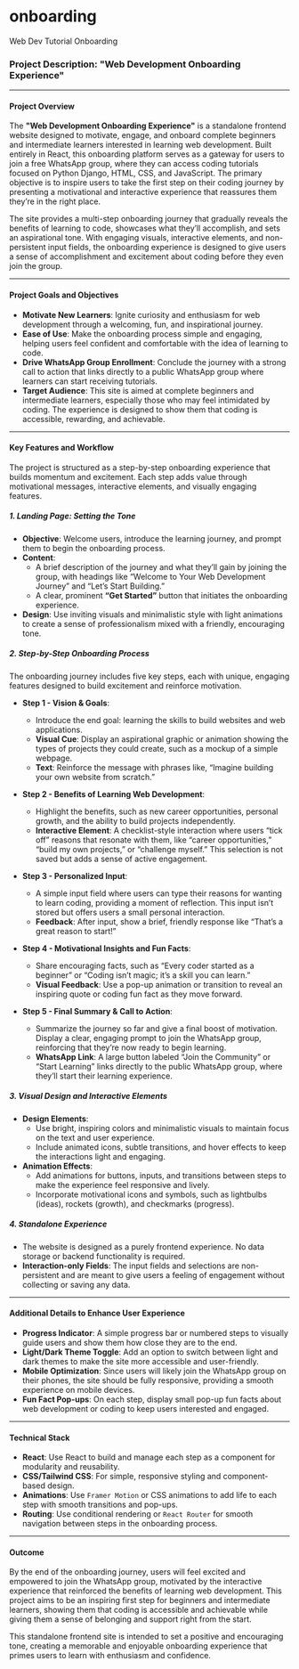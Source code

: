 # onboarding
Web Dev Tutorial Onboarding 

### Project Description: **"Web Development Onboarding Experience"**

---

#### **Project Overview**

The **"Web Development Onboarding Experience"** is a standalone frontend website designed to motivate, engage, and onboard complete beginners and intermediate learners interested in learning web development. Built entirely in React, this onboarding platform serves as a gateway for users to join a free WhatsApp group, where they can access coding tutorials focused on Python Django, HTML, CSS, and JavaScript. The primary objective is to inspire users to take the first step on their coding journey by presenting a motivational and interactive experience that reassures them they’re in the right place.

The site provides a multi-step onboarding journey that gradually reveals the benefits of learning to code, showcases what they’ll accomplish, and sets an aspirational tone. With engaging visuals, interactive elements, and non-persistent input fields, the onboarding experience is designed to give users a sense of accomplishment and excitement about coding before they even join the group.

---

#### **Project Goals and Objectives**

- **Motivate New Learners**: Ignite curiosity and enthusiasm for web development through a welcoming, fun, and inspirational journey.
- **Ease of Use**: Make the onboarding process simple and engaging, helping users feel confident and comfortable with the idea of learning to code.
- **Drive WhatsApp Group Enrollment**: Conclude the journey with a strong call to action that links directly to a public WhatsApp group where learners can start receiving tutorials.
- **Target Audience**: This site is aimed at complete beginners and intermediate learners, especially those who may feel intimidated by coding. The experience is designed to show them that coding is accessible, rewarding, and achievable.

---

#### **Key Features and Workflow**

The project is structured as a step-by-step onboarding experience that builds momentum and excitement. Each step adds value through motivational messages, interactive elements, and visually engaging features.

##### **1. Landing Page: Setting the Tone**

   - **Objective**: Welcome users, introduce the learning journey, and prompt them to begin the onboarding process.
   - **Content**: 
      - A brief description of the journey and what they’ll gain by joining the group, with headings like “Welcome to Your Web Development Journey” and “Let’s Start Building.”
      - A clear, prominent **“Get Started”** button that initiates the onboarding experience.
   - **Design**: Use inviting visuals and minimalistic style with light animations to create a sense of professionalism mixed with a friendly, encouraging tone.

##### **2. Step-by-Step Onboarding Process**

   The onboarding journey includes five key steps, each with unique, engaging features designed to build excitement and reinforce motivation.

   - **Step 1 - Vision & Goals**: 
     - Introduce the end goal: learning the skills to build websites and web applications.
     - **Visual Cue**: Display an aspirational graphic or animation showing the types of projects they could create, such as a mockup of a simple webpage.
     - **Text**: Reinforce the message with phrases like, “Imagine building your own website from scratch.”
   
   - **Step 2 - Benefits of Learning Web Development**:
     - Highlight the benefits, such as new career opportunities, personal growth, and the ability to build projects independently.
     - **Interactive Element**: A checklist-style interaction where users “tick off” reasons that resonate with them, like “career opportunities,” “build my own projects,” or “challenge myself.” This selection is not saved but adds a sense of active engagement.
   
   - **Step 3 - Personalized Input**:
     - A simple input field where users can type their reasons for wanting to learn coding, providing a moment of reflection. This input isn’t stored but offers users a small personal interaction.
     - **Feedback**: After input, show a brief, friendly response like “That’s a great reason to start!”
   
   - **Step 4 - Motivational Insights and Fun Facts**:
     - Share encouraging facts, such as “Every coder started as a beginner” or “Coding isn’t magic; it’s a skill you can learn.”
     - **Visual Feedback**: Use a pop-up animation or transition to reveal an inspiring quote or coding fun fact as they move forward.
   
   - **Step 5 - Final Summary & Call to Action**:
     - Summarize the journey so far and give a final boost of motivation. Display a clear, engaging prompt to join the WhatsApp group, reinforcing that they’re now ready to begin learning.
     - **WhatsApp Link**: A large button labeled “Join the Community” or “Start Learning” links directly to the public WhatsApp group, where they’ll start their learning experience.

##### **3. Visual Design and Interactive Elements**

   - **Design Elements**: 
     - Use bright, inspiring colors and minimalistic visuals to maintain focus on the text and user experience.
     - Include animated icons, subtle transitions, and hover effects to keep the interactions light and engaging.
   - **Animation Effects**:
     - Add animations for buttons, inputs, and transitions between steps to make the experience feel responsive and lively.
     - Incorporate motivational icons and symbols, such as lightbulbs (ideas), rockets (growth), and checkmarks (progress).

##### **4. Standalone Experience**

   - The website is designed as a purely frontend experience. No data storage or backend functionality is required.
   - **Interaction-only Fields**: The input fields and selections are non-persistent and are meant to give users a feeling of engagement without collecting or saving any data.

---

#### **Additional Details to Enhance User Experience**

- **Progress Indicator**: A simple progress bar or numbered steps to visually guide users and show them how close they are to the end.
- **Light/Dark Theme Toggle**: Add an option to switch between light and dark themes to make the site more accessible and user-friendly.
- **Mobile Optimization**: Since users will likely join the WhatsApp group on their phones, the site should be fully responsive, providing a smooth experience on mobile devices.
- **Fun Fact Pop-ups**: On each step, display small pop-up fun facts about web development or coding to keep users interested and engaged.
  
---

#### **Technical Stack**

   - **React**: Use React to build and manage each step as a component for modularity and reusability.
   - **CSS/Tailwind CSS**: For simple, responsive styling and component-based design.
   - **Animations**: Use `Framer Motion` or CSS animations to add life to each step with smooth transitions and pop-ups.
   - **Routing**: Use conditional rendering or `React Router` for smooth navigation between steps in the onboarding process.

---

#### **Outcome**

By the end of the onboarding journey, users will feel excited and empowered to join the WhatsApp group, motivated by the interactive experience that reinforced the benefits of learning web development. This project aims to be an inspiring first step for beginners and intermediate learners, showing them that coding is accessible and achievable while giving them a sense of belonging and support right from the start. 

This standalone frontend site is intended to set a positive and encouraging tone, creating a memorable and enjoyable onboarding experience that primes users to learn with enthusiasm and confidence.
